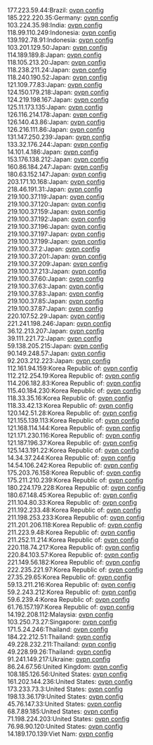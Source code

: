 177.223.59.44:Brazil: [ovpn config](vpn/177_223_59_44.ovpn)  
185.222.220.35:Germany: [ovpn config](vpn/185_222_220_35.ovpn)  
103.224.35.98:India: [ovpn config](vpn/103_224_35_98.ovpn)  
118.99.110.249:Indonesia: [ovpn config](vpn/118_99_110_249.ovpn)  
139.192.78.91:Indonesia: [ovpn config](vpn/139_192_78_91.ovpn)  
103.201.129.50:Japan: [ovpn config](vpn/103_201_129_50.ovpn)  
114.189.189.8:Japan: [ovpn config](vpn/114_189_189_8.ovpn)  
118.105.213.20:Japan: [ovpn config](vpn/118_105_213_20.ovpn)  
118.238.211.24:Japan: [ovpn config](vpn/118_238_211_24.ovpn)  
118.240.190.52:Japan: [ovpn config](vpn/118_240_190_52.ovpn)  
121.109.77.83:Japan: [ovpn config](vpn/121_109_77_83.ovpn)  
124.150.179.218:Japan: [ovpn config](vpn/124_150_179_218.ovpn)  
124.219.198.167:Japan: [ovpn config](vpn/124_219_198_167.ovpn)  
125.11.173.135:Japan: [ovpn config](vpn/125_11_173_135.ovpn)  
126.116.214.178:Japan: [ovpn config](vpn/126_116_214_178.ovpn)  
126.140.43.86:Japan: [ovpn config](vpn/126_140_43_86.ovpn)  
126.216.111.86:Japan: [ovpn config](vpn/126_216_111_86.ovpn)  
131.147.250.239:Japan: [ovpn config](vpn/131_147_250_239.ovpn)  
133.32.176.244:Japan: [ovpn config](vpn/133_32_176_244.ovpn)  
14.101.4.186:Japan: [ovpn config](vpn/14_101_4_186.ovpn)  
153.176.138.212:Japan: [ovpn config](vpn/153_176_138_212.ovpn)  
160.86.184.247:Japan: [ovpn config](vpn/160_86_184_247.ovpn)  
180.63.152.147:Japan: [ovpn config](vpn/180_63_152_147.ovpn)  
203.171.10.168:Japan: [ovpn config](vpn/203_171_10_168.ovpn)  
218.46.191.31:Japan: [ovpn config](vpn/218_46_191_31.ovpn)  
219.100.37.119:Japan: [ovpn config](vpn/219_100_37_119.ovpn)  
219.100.37.120:Japan: [ovpn config](vpn/219_100_37_120.ovpn)  
219.100.37.159:Japan: [ovpn config](vpn/219_100_37_159.ovpn)  
219.100.37.192:Japan: [ovpn config](vpn/219_100_37_192.ovpn)  
219.100.37.196:Japan: [ovpn config](vpn/219_100_37_196.ovpn)  
219.100.37.197:Japan: [ovpn config](vpn/219_100_37_197.ovpn)  
219.100.37.199:Japan: [ovpn config](vpn/219_100_37_199.ovpn)  
219.100.37.2:Japan: [ovpn config](vpn/219_100_37_2.ovpn)  
219.100.37.201:Japan: [ovpn config](vpn/219_100_37_201.ovpn)  
219.100.37.209:Japan: [ovpn config](vpn/219_100_37_209.ovpn)  
219.100.37.213:Japan: [ovpn config](vpn/219_100_37_213.ovpn)  
219.100.37.60:Japan: [ovpn config](vpn/219_100_37_60.ovpn)  
219.100.37.63:Japan: [ovpn config](vpn/219_100_37_63.ovpn)  
219.100.37.83:Japan: [ovpn config](vpn/219_100_37_83.ovpn)  
219.100.37.85:Japan: [ovpn config](vpn/219_100_37_85.ovpn)  
219.100.37.87:Japan: [ovpn config](vpn/219_100_37_87.ovpn)  
220.107.52.29:Japan: [ovpn config](vpn/220_107_52_29.ovpn)  
221.241.198.246:Japan: [ovpn config](vpn/221_241_198_246.ovpn)  
36.12.213.207:Japan: [ovpn config](vpn/36_12_213_207.ovpn)  
39.111.221.72:Japan: [ovpn config](vpn/39_111_221_72.ovpn)  
59.138.205.215:Japan: [ovpn config](vpn/59_138_205_215.ovpn)  
90.149.248.57:Japan: [ovpn config](vpn/90_149_248_57.ovpn)  
92.203.212.223:Japan: [ovpn config](vpn/92_203_212_223.ovpn)  
112.161.94.159:Korea Republic of: [ovpn config](vpn/112_161_94_159.ovpn)  
112.212.254.19:Korea Republic of: [ovpn config](vpn/112_212_254_19.ovpn)  
114.206.182.83:Korea Republic of: [ovpn config](vpn/114_206_182_83.ovpn)  
115.40.184.230:Korea Republic of: [ovpn config](vpn/115_40_184_230.ovpn)  
118.33.35.16:Korea Republic of: [ovpn config](vpn/118_33_35_16.ovpn)  
118.33.42.13:Korea Republic of: [ovpn config](vpn/118_33_42_13.ovpn)  
120.142.51.28:Korea Republic of: [ovpn config](vpn/120_142_51_28.ovpn)  
121.155.139.113:Korea Republic of: [ovpn config](vpn/121_155_139_113.ovpn)  
121.168.114.144:Korea Republic of: [ovpn config](vpn/121_168_114_144.ovpn)  
121.171.230.116:Korea Republic of: [ovpn config](vpn/121_171_230_116.ovpn)  
121.187.196.37:Korea Republic of: [ovpn config](vpn/121_187_196_37.ovpn)  
125.143.191.22:Korea Republic of: [ovpn config](vpn/125_143_191_22.ovpn)  
14.34.37.244:Korea Republic of: [ovpn config](vpn/14_34_37_244.ovpn)  
14.54.106.242:Korea Republic of: [ovpn config](vpn/14_54_106_242.ovpn)  
175.203.76.158:Korea Republic of: [ovpn config](vpn/175_203_76_158.ovpn)  
175.211.210.239:Korea Republic of: [ovpn config](vpn/175_211_210_239.ovpn)  
180.224.179.228:Korea Republic of: [ovpn config](vpn/180_224_179_228.ovpn)  
180.67.148.45:Korea Republic of: [ovpn config](vpn/180_67_148_45.ovpn)  
211.104.80.33:Korea Republic of: [ovpn config](vpn/211_104_80_33.ovpn)  
211.192.233.48:Korea Republic of: [ovpn config](vpn/211_192_233_48.ovpn)  
211.198.253.233:Korea Republic of: [ovpn config](vpn/211_198_253_233.ovpn)  
211.201.206.118:Korea Republic of: [ovpn config](vpn/211_201_206_118.ovpn)  
211.223.9.48:Korea Republic of: [ovpn config](vpn/211_223_9_48.ovpn)  
211.252.11.214:Korea Republic of: [ovpn config](vpn/211_252_11_214.ovpn)  
220.118.74.217:Korea Republic of: [ovpn config](vpn/220_118_74_217.ovpn)  
220.84.103.57:Korea Republic of: [ovpn config](vpn/220_84_103_57.ovpn)  
221.149.56.182:Korea Republic of: [ovpn config](vpn/221_149_56_182.ovpn)  
222.235.221.97:Korea Republic of: [ovpn config](vpn/222_235_221_97.ovpn)  
27.35.29.65:Korea Republic of: [ovpn config](vpn/27_35_29_65.ovpn)  
59.13.211.216:Korea Republic of: [ovpn config](vpn/59_13_211_216.ovpn)  
59.2.243.212:Korea Republic of: [ovpn config](vpn/59_2_243_212.ovpn)  
59.6.239.4:Korea Republic of: [ovpn config](vpn/59_6_239_4.ovpn)  
61.76.157.197:Korea Republic of: [ovpn config](vpn/61_76_157_197.ovpn)  
14.192.208.112:Malaysia: [ovpn config](vpn/14_192_208_112.ovpn)  
103.250.73.27:Singapore: [ovpn config](vpn/103_250_73_27.ovpn)  
171.5.24.246:Thailand: [ovpn config](vpn/171_5_24_246.ovpn)  
184.22.212.51:Thailand: [ovpn config](vpn/184_22_212_51.ovpn)  
49.228.232.211:Thailand: [ovpn config](vpn/49_228_232_211.ovpn)  
49.228.99.26:Thailand: [ovpn config](vpn/49_228_99_26.ovpn)  
91.241.149.217:Ukraine: [ovpn config](vpn/91_241_149_217.ovpn)  
86.24.67.56:United Kingdom: [ovpn config](vpn/86_24_67_56.ovpn)  
108.185.126.56:United States: [ovpn config](vpn/108_185_126_56.ovpn)  
161.202.144.236:United States: [ovpn config](vpn/161_202_144_236.ovpn)  
173.233.73.3:United States: [ovpn config](vpn/173_233_73_3.ovpn)  
198.13.36.179:United States: [ovpn config](vpn/198_13_36_179.ovpn)  
45.76.147.33:United States: [ovpn config](vpn/45_76_147_33.ovpn)  
68.7.89.185:United States: [ovpn config](vpn/68_7_89_185.ovpn)  
71.198.224.203:United States: [ovpn config](vpn/71_198_224_203.ovpn)  
76.98.90.120:United States: [ovpn config](vpn/76_98_90_120.ovpn)  
14.189.170.139:Viet Nam: [ovpn config](vpn/14_189_170_139.ovpn)  
